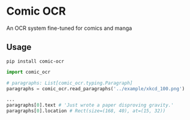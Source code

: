 # Comic OCR
An OCR system fine-tuned for comics and manga


## Usage

```
pip install comic-ocr
```


```python
import comic_ocr

# paragraphs: List[comic_ocr.typing.Paragraph]
paragraphs = comic_ocr.read_paragraphs('../example/xkcd_100.png')

...
paragraphs[0].text # 'Just wrote a paper disproving gravity.'
paragraphs[0].location # Rect(size=(168, 40), at=(15, 32))
```

